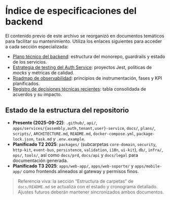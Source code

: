 # Índice de especificaciones del backend

El contenido previo de este archivo se reorganizó en documentos temáticos para facilitar su mantenimiento. Utiliza los enlaces siguientes para acceder a cada sección especializada:

- [Plano técnico del backend](architecture/backend-blueprint.md): estructura del monorepo, guardrails y estado de los servicios.
- [Estrategia de testing del Auth Service](testing/auth-service-strategy.md): proyectos Jest, políticas de *mocks* y métricas de calidad.
- [Roadmap de observabilidad](observability/roadmap.md): principios de instrumentación, fases y KPI planificados.
- [Registro de decisiones técnicas recientes](architecture/decision-log.md): tabla consolidada de acuerdos y su impacto.

## Estado de la estructura del repositorio

- **Presente (2025-09-22)**: `.github/`, `api/`, `apps/services/{assembly,auth,tenant,user}-service`, `docs/`, `plans/`, `scripts/`, `ARCHITECTURE.md`, `README.md`, `docker-compose.yml`, `package-lock.json`, `task.md` y `.env.example`.
- **Planificado T2 2025**: `packages/` (subcarpetas `core-domain`, `security`, `http-kit`, `event-bus`, `persistence`, `validation`, `i18n`, `ui-kit`), `db/`, `infra/`, `ops/`, `tools/`, así como `docs/prd`, `docs/api` y `docs/legal` para documentación generada.
- **Planificado T3 2025**: `apps/web-app/`, `apps/web-soporte/` y `apps/mobile-app/` como frontends alineados al gateway y permisos finos.

> Referencia viva: la sección “Estructura de carpetas” de `docs/README.md` se actualiza con el estado y cronograma detallado. Ajustes futuros deberán mantener sincronizados ambos documentos.
